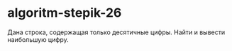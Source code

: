 # algoritm-stepik-26
Дана строка, содержащая только десятичные цифры. Найти и вывести наибольшую цифру.

